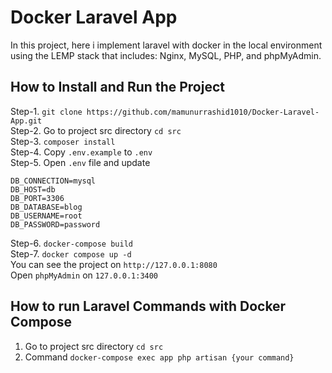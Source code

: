 # Docker Laravel App
In this project, here i implement laravel with docker in the local environment using the LEMP stack that includes: Nginx, MySQL, PHP, and phpMyAdmin.
 
## How to Install and Run the Project

Step-1. ```git clone https://github.com/mamunurrashid1010/Docker-Laravel-App.git```<br>
Step-2. Go to project src directory ```cd src```<br>
Step-3. ```composer install```<br>
Step-4. Copy ```.env.example``` to ```.env``` <br>
Step-5. Open ``` .env ``` file and update
```
DB_CONNECTION=mysql
DB_HOST=db
DB_PORT=3306
DB_DATABASE=blog
DB_USERNAME=root
DB_PASSWORD=password
```
Step-6. ```docker-compose build``` <br>
Step-7. ```docker compose up -d``` <br>
You can see the project on ```http://127.0.0.1:8080``` <br>
Open ```phpMyAdmin``` on ```127.0.0.1:3400```

## How to run Laravel Commands with Docker Compose
1. Go to project src directory ```cd src```<br>
2. Command ```docker-compose exec app php artisan {your command}``` <br>